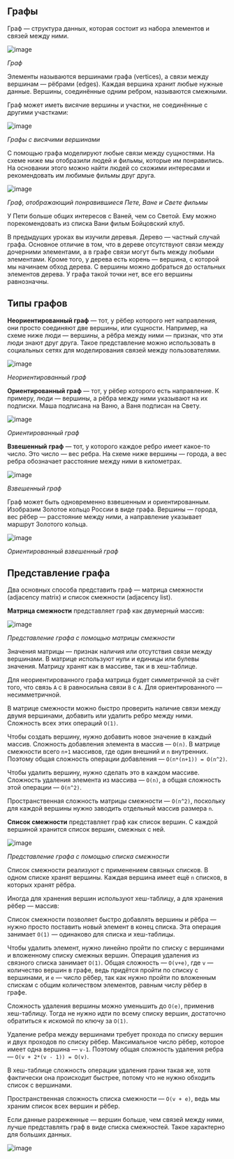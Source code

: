 ## Графы

Граф — структура данных, которая состоит из набора элементов и связей между ними.

![image](https://pictures.s3.yandex.net/resources/S5_04.6_06_graf_1_1602760519.png)

_Граф_

Элементы называются вершинами графа (vertices), а связи между вершинам — рёбрами (edges). Каждая вершина хранит любые нужные данные. Вершины, соединённые одним ребром, называются смежными.

Граф может иметь висячие вершины и участки, не соединённые с другими участками:

![image](https://pictures.s3.yandex.net/resources/S5_04.6_07_graf_1_1602760535.png)

_Графы с висячими вершинами_

С помощью графа моделируют любые связи между сущностями. На схеме ниже мы отобразили людей и фильмы, которые им понравились. На основании этого можно найти людей со схожими интересами и рекомендовать им любимые фильмы друг друга.

![image](https://pictures.s3.yandex.net/resources/S5_04.6_08_graf_1_1602760573.png)

_Граф, отображающий понравившиеся Пете, Ване и Свете фильмы_

У Пети больше общих интересов с Ваней, чем со Светой. Ему можно порекомендовать из списка Вани фильм Бойцовский клуб.

В предыдущих уроках вы изучили деревья. Дерево — частный случай графа. Основное отличие в том, что в дереве отсутствуют связи между дочерними элементами, а в графе связи могут быть между любыми элементами. Кроме того, у дерева есть корень — вершина, с которой мы начинаем обход дерева. С вершины можно добраться до остальных элементов дерева. У графа такой точки нет, все его вершины равнозначны.

## Типы графов

**Неориентированный граф** — тот, у рёбер которого нет направления, они просто соединяют две вершины, или сущности. Например, на схеме ниже люди — вершины, а рёбра между ними — признак, что эти люди знают друг друга. Такое представление можно использовать в социальных сетях для моделирования связей между пользователями.

![image](https://pictures.s3.yandex.net/resources/S5_04.6_09_graf_1_1602760603.png)

_Неориентированный граф_

**Ориентированный граф** — тот, у рёбер которого есть направление. К примеру, люди — вершины, а рёбра между ними указывают на их подписки. Маша подписана на Ваню, а Ваня подписан на Свету.

![image](https://pictures.s3.yandex.net/resources/S5_04.6_10_graf_1_1602760628.png)

_Ориентированный граф_

**Взвешенный** **граф** — тот, у которого каждое ребро имеет какое-то число. Это число — вес ребра. На схеме ниже вершины — города, а вес ребра обозначает расстояние между ними в километрах.

![image](https://pictures.s3.yandex.net/resources/S5_04.6_11_graf_1_1602760659.png)

_Взвешенный граф_

Граф может быть одновременно взвешенным и ориентированным. Изобразим Золотое кольцо России в виде графа. Вершины — города, вес рёбер — расстояние между ними, а направление указывает маршрут Золотого кольца.

![image](https://pictures.s3.yandex.net/resources/S5_04.6_12_graf_1_1602760682.png)

_Ориентированный взвешенный граф_

## Представление графа

Два основных способа представить граф — матрица смежности (adjacency matrix) и список смежности (adjacency list).

**Матрица смежности** представляет граф как двумерный массив:

![image](https://pictures.s3.yandex.net/resources/S5_04.6_13_graf_1_1602760709.png)

_Представление графа с помощью матрицы смежности_

Значения матрицы — признак наличия или отсутствия связи между вершинами. В матрице используют нули и единицы или булевы значения. Матрицу хранят как в массиве, так и в хеш-таблице.

Для неориентированного графа матрица будет симметричной за счёт того, что связь `A` c `B` равносильна связи `B` c `A`. Для ориентированного — несимметричной.

В матрице смежности можно быстро проверить наличие связи между двумя вершинами, добавить или удалить ребро между ними. Сложность всех этих операций `О(1)`.

Чтобы создать вершину, нужно добавить новое значение в каждый массив. Сложность добавления элемента в массив –– `О(n)`. В матрице смежности всего `n+1` массивов, где один внешний и `n` внутренних. Поэтому общая сложность операции добавления –– `О(n*(n+1)) = О(n^2)`.

Чтобы удалить вершину, нужно сделать это в каждом массиве. Сложность удаления элемента из массива — `O(n)`, а общая сложность этой операции — `О(n^2)`.

Пространственная сложность матрицы смежности — `О(n^2)`, поскольку для каждой вершины нужно заводить отдельный массив размера `n`.

**Список смежности** представляет граф как список вершин. С каждой вершиной хранится список вершин, смежных с ней.

![image](https://pictures.s3.yandex.net/resources/S5_04.6_14_graf_1_1602760735.png)

_Представление графа с помощью списка смежности_

Список смежности реализуют с применением связных списков. В одном списке хранят вершины. Каждая вершина имеет ещё `n` списков, в которых хранят рёбра.

Иногда для хранения вершин используют хеш-таблицу, а для хранения рёбер — массив:

Список смежности позволяет быстро добавлять вершины и рёбра — нужно просто поставить новый элемент в конец списка. Эта операция занимает `О(1)` — одинаково для списка и хеш-таблицы.

Чтобы удалить элемент, нужно линейно пройти по списку с вершинами и вложенному списку смежных вершин. Операция удаления из связного списка занимает `О(1)`. Общая сложность — `О(v+e)`, где `v` — количество вершин в графе, ведь придётся пройти по списку с вершинами, и `e` — число рёбер, так как нужно пройти по вложенным спискам с общим количеством элементов, равным числу рёбер в графе.

Сложность удаления вершины можно уменьшить до `O(e)`, применив хеш-таблицу. Тогда не нужно идти по всему списку вершин, достаточно обратиться к искомой по ключу за `О(1)`.

Удаление ребра между вершинами требует прохода по списку вершин и двух проходов по списку рёбер. Максимальное число рёбер, которое имеет одна вершина — `v-1`. Поэтому общая сложность удаления ребра — `О(v + 2*(v - 1)) = O(v)`.

В хеш-таблице сложность операции удаления грани такая же, хотя фактически она происходит быстрее, потому что не нужно обходить список с вершинами.

Пространственная сложность списка смежности — `О(v + e)`, ведь мы храним список всех вершин и рёбер.

Если данные разреженные — вершин больше, чем связей между ними, лучше представлять граф в виде списка смежностей. Такое характерно для больших данных.

![image](https://pictures.s3.yandex.net/resources/S5_04.6_14_table_1_1602760758.png)